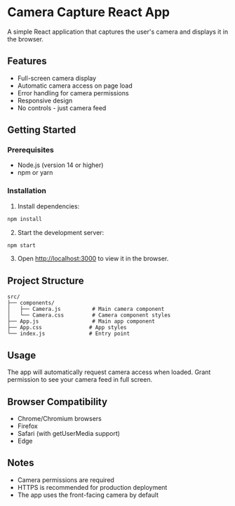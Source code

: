# Camera Capture React App

A simple React application that captures the user's camera and displays it in the browser.

## Features

- Full-screen camera display
- Automatic camera access on page load
- Error handling for camera permissions
- Responsive design
- No controls - just camera feed

## Getting Started

### Prerequisites

- Node.js (version 14 or higher)
- npm or yarn

### Installation

1. Install dependencies:
```bash
npm install
```

2. Start the development server:
```bash
npm start
```

3. Open [http://localhost:3000](http://localhost:3000) to view it in the browser.

## Project Structure

```
src/
├── components/
│   ├── Camera.js          # Main camera component
│   └── Camera.css         # Camera component styles
├── App.js                 # Main app component
├── App.css               # App styles
└── index.js              # Entry point
```

## Usage

The app will automatically request camera access when loaded. Grant permission to see your camera feed in full screen.

## Browser Compatibility

- Chrome/Chromium browsers
- Firefox
- Safari (with getUserMedia support)
- Edge

## Notes

- Camera permissions are required
- HTTPS is recommended for production deployment
- The app uses the front-facing camera by default
